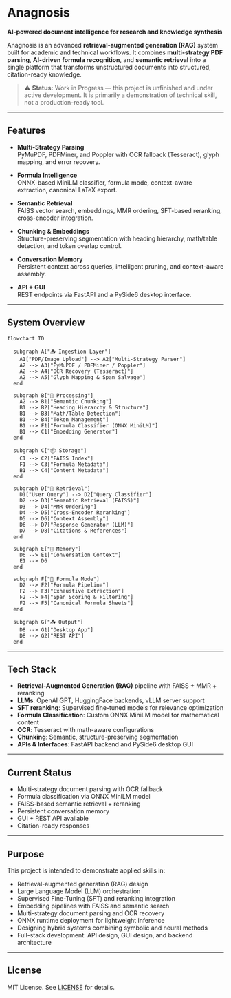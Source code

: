 # Anagnosis  

**AI-powered document intelligence for research and knowledge synthesis**  

Anagnosis is an advanced **retrieval-augmented generation (RAG)** system built for academic and technical workflows. It combines **multi-strategy PDF parsing**, **AI-driven formula recognition**, and **semantic retrieval** into a single platform that transforms unstructured documents into structured, citation-ready knowledge.  

> ⚠️ **Status:** Work in Progress — this project is unfinished and under active development. It is primarily a demonstration of technical skill, not a production-ready tool.  

---

## Features  

- **Multi-Strategy Parsing**  
  PyMuPDF, PDFMiner, and Poppler with OCR fallback (Tesseract), glyph mapping, and error recovery.  

- **Formula Intelligence**  
  ONNX-based MiniLM classifier, formula mode, context-aware extraction, canonical LaTeX export.  

- **Semantic Retrieval**  
  FAISS vector search, embeddings, MMR ordering, SFT-based reranking, cross-encoder integration.  

- **Chunking & Embeddings**  
  Structure-preserving segmentation with heading hierarchy, math/table detection, and token overlap control.  

- **Conversation Memory**  
  Persistent context across queries, intelligent pruning, and context-aware assembly.  

- **API + GUI**  
  REST endpoints via FastAPI and a PySide6 desktop interface.  

---

## System Overview  

```mermaid
flowchart TD

  subgraph A["📥 Ingestion Layer"]
    A1["PDF/Image Upload"] --> A2["Multi-Strategy Parser"]
    A2 --> A3["PyMuPDF / PDFMiner / Poppler"]
    A2 --> A4["OCR Recovery (Tesseract)"]
    A2 --> A5["Glyph Mapping & Span Salvage"]
  end

  subgraph B["🧩 Processing"]
    A2 --> B1["Semantic Chunking"]
    B1 --> B2["Heading Hierarchy & Structure"]
    B1 --> B3["Math/Table Detection"]
    B1 --> B4["Token Management"]
    B1 --> F1["Formula Classifier (ONNX MiniLM)"]
    B1 --> C1["Embedding Generator"]
  end

  subgraph C["📦 Storage"]
    C1 --> C2["FAISS Index"]
    F1 --> C3["Formula Metadata"]
    B1 --> C4["Content Metadata"]
  end

  subgraph D["🔎 Retrieval"]
    D1["User Query"] --> D2["Query Classifier"]
    D2 --> D3["Semantic Retrieval (FAISS)"]
    D3 --> D4["MMR Ordering"]
    D4 --> D5["Cross-Encoder Reranking"]
    D5 --> D6["Context Assembly"]
    D6 --> D7["Response Generator (LLM)"]
    D7 --> D8["Citations & References"]
  end

  subgraph E["💾 Memory"]
    D6 --> E1["Conversation Context"]
    E1 --> D6
  end

  subgraph F["🧮 Formula Mode"]
    D2 --> F2["Formula Pipeline"]
    F2 --> F3["Exhaustive Extraction"]
    F2 --> F4["Span Scoring & Filtering"]
    F2 --> F5["Canonical Formula Sheets"]
  end

  subgraph G["📤 Output"]
    D8 --> G1["Desktop App"]
    D8 --> G2["REST API"]
  end
```

---

## Tech Stack  

- **Retrieval-Augmented Generation (RAG)** pipeline with FAISS + MMR + reranking  
- **LLMs**: OpenAI GPT, HuggingFace backends, vLLM server support  
- **SFT reranking**: Supervised fine-tuned models for relevance optimization  
- **Formula Classification**: Custom ONNX MiniLM model for mathematical content  
- **OCR**: Tesseract with math-aware configurations  
- **Chunking**: Semantic, structure-preserving segmentation  
- **APIs & Interfaces**: FastAPI backend and PySide6 desktop GUI  

---

## Current Status  

- Multi-strategy document parsing with OCR fallback  
- Formula classification via ONNX MiniLM model  
- FAISS-based semantic retrieval + reranking  
- Persistent conversation memory  
- GUI + REST API available  
- Citation-ready responses  

---

## Purpose  

This project is intended to demonstrate applied skills in:  

- Retrieval-augmented generation (RAG) design  
- Large Language Model (LLM) orchestration  
- Supervised Fine-Tuning (SFT) and reranking integration  
- Embedding pipelines with FAISS and semantic search  
- Multi-strategy document parsing and OCR recovery  
- ONNX runtime deployment for lightweight inference  
- Designing hybrid systems combining symbolic and neural methods  
- Full-stack development: API design, GUI design, and backend architecture  

---

## License  

MIT License. See [LICENSE](LICENSE) for details.  
